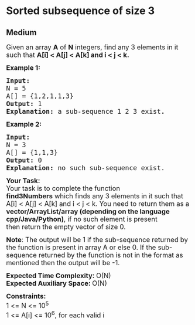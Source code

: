 # Sorted subsequence of size 3
## Medium
<div class="problems_problem_content__Xm_eO"><p><span style="font-size: 18px;">Given an array <strong>A</strong> of <strong>N</strong> integers, find any 3 elements in it such that <strong>A[i] &lt; A[j] &lt; A[k] and i &lt; j &lt; k. </strong></span></p>
<p><strong><span style="font-size: 18px;">Example 1:</span></strong></p>
<pre><strong><span style="font-size: 18px;">Input:
</span></strong><span style="font-size: 18px;">N = 5
A[] = {1,2,1,1,3}
<strong>Output: </strong>1<strong>
Explanation: </strong>a sub-sequence 1 2 3 exist<strong>.</strong></span>
</pre>
<p><strong><span style="font-size: 18px;">Example 2:</span></strong></p>
<pre><strong><span style="font-size: 18px;">Input:
</span></strong><span style="font-size: 18px;">N = 3
A[] = {1,1,3}
<strong>Output: </strong>0<strong>
Explanation: </strong>no such sub-sequence exist.</span></pre>
<p><span style="font-size: 18px;"><strong>Your Task:</strong><br>Your task is to complete the function <strong>find3Numbers</strong>&nbsp;which&nbsp;finds any 3 elements in it such that A[i] &lt; A[j] &lt; A[k] and i &lt; j &lt; k. You need to return them as a<strong> vector/ArrayList/array (depending on the language cpp/Java/Python)</strong>, if no such element is present then&nbsp;return the empty vector of size 0.</span></p>
<p><span style="font-size: 18px;"><strong>Note</strong>: The output will be 1 if the sub-sequence returned by the function is&nbsp;present in array A or else 0. If the sub-sequence returned by the function is not in the format as mentioned then the output will be -1.</span></p>
<p><span style="font-size: 18px;"><strong>Expected Time Complexity:&nbsp;</strong>O(N)<br><strong>Expected Auxiliary Space:&nbsp;</strong>O(N)</span></p>
<p><span style="font-size: 18px;"><strong>Constraints:</strong><br>1 &lt;= N &lt;= 10<sup>5</sup><br>1 &lt;= A[i] &lt;= 10<sup>6</sup>, for each valid i</span></p></div>